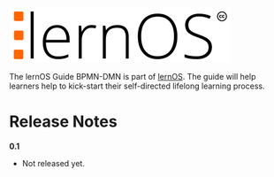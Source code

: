 ![lernOS Logo](https://github.com/cogneon/lernos-core/raw/master/images/lernOS-logo-400px.png)

The lernOS Guide BPMN-DMN is part of [lernOS](https://lernos.org). The guide will help learners help to kick-start their self-directed lifelong learning process.

# Release Notes
**0.1**
* Not released yet.

